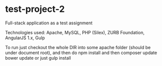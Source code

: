 # test-project-2
Full-stack application as a test assignment

Technologies used: Apache, MySQL, PHP (Silex), ZURB Foundation, AngularJS 1.x, Gulp

To run just checkout the whole DIR into some apache folder (should be under document root), and then do
  npm install
and then
  composer update
  bower update
or just
  gulp install

